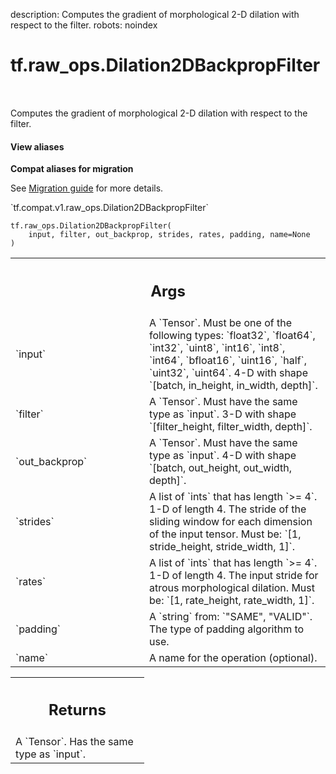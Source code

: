 description: Computes the gradient of morphological 2-D dilation with respect to the filter.
robots: noindex

# tf.raw_ops.Dilation2DBackpropFilter

<!-- Insert buttons and diff -->

<table class="tfo-notebook-buttons tfo-api nocontent" align="left">

</table>



Computes the gradient of morphological 2-D dilation with respect to the filter.


<section class="expandable">
  <h4 class="showalways">View aliases</h4>
  <p>
<b>Compat aliases for migration</b>
<p>See
<a href="https://www.tensorflow.org/guide/migrate">Migration guide</a> for
more details.</p>
<p>`tf.compat.v1.raw_ops.Dilation2DBackpropFilter`</p>
</p>
</section>

<pre class="devsite-click-to-copy prettyprint lang-py tfo-signature-link">
<code>tf.raw_ops.Dilation2DBackpropFilter(
    input, filter, out_backprop, strides, rates, padding, name=None
)
</code></pre>



<!-- Placeholder for "Used in" -->


<!-- Tabular view -->
 <table class="responsive fixed orange">
<colgroup><col width="214px"><col></colgroup>
<tr><th colspan="2"><h2 class="add-link">Args</h2></th></tr>

<tr>
<td>
`input`<a id="input"></a>
</td>
<td>
A `Tensor`. Must be one of the following types: `float32`, `float64`, `int32`, `uint8`, `int16`, `int8`, `int64`, `bfloat16`, `uint16`, `half`, `uint32`, `uint64`.
4-D with shape `[batch, in_height, in_width, depth]`.
</td>
</tr><tr>
<td>
`filter`<a id="filter"></a>
</td>
<td>
A `Tensor`. Must have the same type as `input`.
3-D with shape `[filter_height, filter_width, depth]`.
</td>
</tr><tr>
<td>
`out_backprop`<a id="out_backprop"></a>
</td>
<td>
A `Tensor`. Must have the same type as `input`.
4-D with shape `[batch, out_height, out_width, depth]`.
</td>
</tr><tr>
<td>
`strides`<a id="strides"></a>
</td>
<td>
A list of `ints` that has length `>= 4`.
1-D of length 4. The stride of the sliding window for each dimension of
the input tensor. Must be: `[1, stride_height, stride_width, 1]`.
</td>
</tr><tr>
<td>
`rates`<a id="rates"></a>
</td>
<td>
A list of `ints` that has length `>= 4`.
1-D of length 4. The input stride for atrous morphological dilation.
Must be: `[1, rate_height, rate_width, 1]`.
</td>
</tr><tr>
<td>
`padding`<a id="padding"></a>
</td>
<td>
A `string` from: `"SAME", "VALID"`.
The type of padding algorithm to use.
</td>
</tr><tr>
<td>
`name`<a id="name"></a>
</td>
<td>
A name for the operation (optional).
</td>
</tr>
</table>



<!-- Tabular view -->
 <table class="responsive fixed orange">
<colgroup><col width="214px"><col></colgroup>
<tr><th colspan="2"><h2 class="add-link">Returns</h2></th></tr>
<tr class="alt">
<td colspan="2">
A `Tensor`. Has the same type as `input`.
</td>
</tr>

</table>

